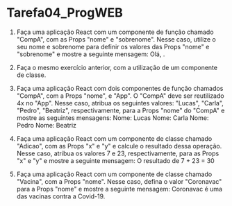 # Tarefa04_ProgWEB

1) Faça uma aplicação React com um componente de função chamado "CompA", com as Props
"nome" e "sobrenome". Nesse caso, utilize o seu nome e sobrenome para definir os valores
das Props "nome" e "sobrenome" e mostre a seguinte mensagem:
Olá, <nome> <sobrenome>.

2) Faça o mesmo exercício anterior, com a utilização de um componente de classe.

3) Faça uma aplicação React com dois componentes de função chamados "CompA", com a Props
"nome", e "App". O "CompA" deve ser reutilizado 4x no "App". Nesse caso, atribua os
seguintes valores: "Lucas", "Carla", "Pedro", "Beatriz", respectivamente, para a Props "nome"
do "CompA" e mostre as seguintes mensagens:
Nome: Lucas
Nome: Carla
Nome: Pedro
Nome: Beatriz

4) Faça uma aplicação React com um componente de classe chamado "Adicao", com as Props "x"
e "y" e calcule o resultado dessa operação. Nesse caso, atribua os valores 7 e 23,
respectivamente, para as Props "x" e "y" e mostre a seguinte mensagem:
O resultado de 7 + 23 = 30

5) Faça uma aplicação React com um componente de classe chamado "Vacina", com a Props
"nome". Nesse caso, defina o valor "Coronavac" para a Props "nome" e mostre a seguinte
mensagem:
Coronavac é uma das vacinas contra a Covid-19.
